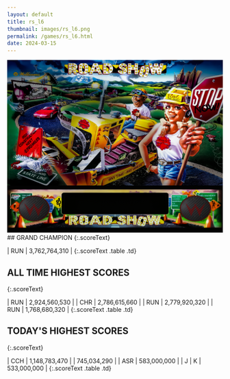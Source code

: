 ```yaml
---
layout: default
title: rs_l6
thumbnail: images/rs_l6.png
permalink: /games/rs_l6.html
date: 2024-03-15
---
```


<img src="../images/rs_l6.png" class="gameThumbnail img-fluid mx-auto align-middle">
## GRAND CHAMPION
{:.scoreText}

| RUN | 3,762,764,310 | 
{:.scoreText .table .td}

## ALL TIME HIGHEST SCORES
{:.scoreText}

| RUN | 2,924,560,530 | 
| CHR | 2,786,615,660 | 
| RUN | 2,779,920,320 | 
| RUN | 1,768,680,320 | 
{:.scoreText .table .td}

## TODAY'S HIGHEST SCORES
{:.scoreText}

| CCH | 1,148,783,470 | 
| 745,034,290 | 
| ASR | 583,000,000 | 
| J | K | 533,000,000 | 
{:.scoreText .table .td}
